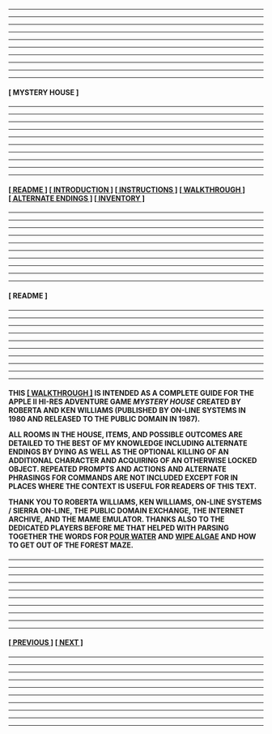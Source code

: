 
---
---
---
---
---
---
---
---
---
---
  
####

****[&nbsp;MYSTERY HOUSE&nbsp;]****

####

---
---
---
---
---
---
---
---
---
---

####

****[[&nbsp;README&nbsp;]](#readme) [[&nbsp;INTRODUCTION&nbsp;]](/introduction.md) [[&nbsp;INSTRUCTIONS&nbsp;]](/instructions.md)  [[&nbsp;WALKTHROUGH&nbsp;]](/walkthrough.md) [[&nbsp;ALTERNATE ENDINGS&nbsp;]](/alternateendings.md) [[&nbsp;INVENTORY&nbsp;]](/inventory.md)****

####

---
---
---
---
---
---
---
---
---
---

####

****<a name="readme">[&nbsp;README&nbsp;]</a>****

####

---
---
---
---
---
---
---
---
---
---

####

**THIS ****[[&nbsp;WALKTHROUGH&nbsp;]](/walkthrough.md)**** IS INTENDED AS A COMPLETE GUIDE FOR THE APPLE II HI-RES ADVENTURE GAME *MYSTERY HOUSE* CREATED BY ROBERTA AND KEN WILLIAMS (PUBLISHED BY ON-LINE SYSTEMS IN 1980 AND RELEASED TO THE PUBLIC DOMAIN IN 1987).**  

**ALL ROOMS IN THE HOUSE, ITEMS, AND POSSIBLE OUTCOMES ARE DETAILED TO THE BEST OF MY KNOWLEDGE INCLUDING ALTERNATE ENDINGS BY DYING AS WELL AS THE OPTIONAL KILLING OF AN ADDITIONAL CHARACTER AND ACQUIRING OF AN OTHERWISE LOCKED OBJECT. REPEATED PROMPTS AND ACTIONS AND ALTERNATE PHRASINGS FOR COMMANDS ARE NOT INCLUDED EXCEPT FOR IN PLACES WHERE THE CONTEXT IS USEFUL FOR READERS OF THIS TEXT.**  

**THANK YOU TO ROBERTA WILLIAMS, KEN WILLIAMS, ON-LINE SYSTEMS / SIERRA ON-LINE, THE PUBLIC DOMAIN EXCHANGE, THE INTERNET ARCHIVE, AND THE MAME EMULATOR. THANKS ALSO TO THE DEDICATED PLAYERS BEFORE ME THAT HELPED WITH PARSING TOGETHER THE WORDS FOR <ins>POUR WATER</ins> AND <ins>WIPE ALGAE</ins> AND HOW TO GET OUT OF THE FOREST MAZE.**  

####

---
---
---
---
---
---
---
---
---
---

####

****[[&nbsp;PREVIOUS&nbsp;]](/inventory.md) [[&nbsp;NEXT&nbsp;]](/introduction.md)****

####

---
---
---
---
---
---
---
---
---
---
